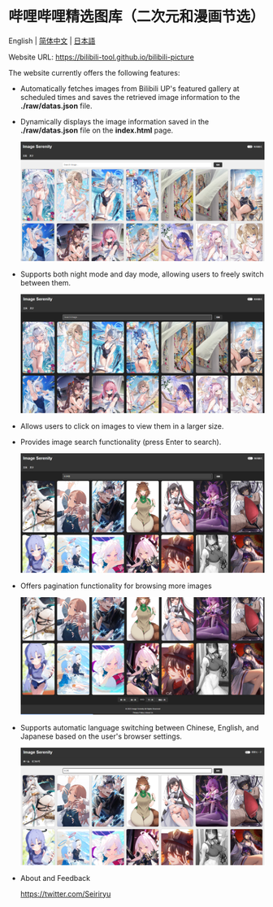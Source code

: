 # 哔哩哔哩精选图库（二次元和漫画节选）

English | [简体中文](./README_zh.md) | [日本語](./README_jp.md)

Website URL: https://bilibili-tool.github.io/bilibili-picture

The website currently offers the following features:

- Automatically fetches images from Bilibili UP's featured gallery at scheduled times and saves the retrieved image information to the **./raw/datas.json** file.

- Dynamically displays the image information saved in the **./raw/datas.json** file on the **index.html** page.

  ![](pic/demo1.png)

- Supports both night mode and day mode, allowing users to freely switch between them.

  ![](pic/demo2.png)

- Allows users to click on images to view them in a larger size.

- Provides image search functionality (press Enter to search).

  ![](pic/search.png)

- Offers pagination functionality for browsing more images

  ![](pic/pagination.png)

- Supports automatic language switching between Chinese, English, and Japanese based on the user's browser settings.

  ![](pic/lang.png)

- About and Feedback

  https://twitter.com/Seiriryu
